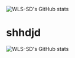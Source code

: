 ![WLS-SD's GitHub stats](https://github-readme-stats.vercel.app/api?username=WLS-SD&hide=contribs,prs)

# shhdjd


![WLS-SD's GitHub stats](https://github-readme-stats.vercel.app/api?username=WLS-SD&show_icons=true)
